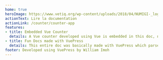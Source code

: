 ```yaml
---
home: true
heroImage: https://www.vetiq.org/wp-content/uploads/2018/04/NUMIGI-_logo-color-01.png
actionText: Lire la documentation
actionLink: /counter/counter-app
features:
- title: Embedded Vue Counter
  details: A Vue counter developed using Vue is embedded in this doc, now thats the power of VuePress!
- title: Fun Docs made with VuePress
  details: This entire doc was basically made with VuePress which parsed markdown files and corresponding assets using webpack.
footer: Developed using VuePress by William Imoh
---
```

<my-header></my-header>
